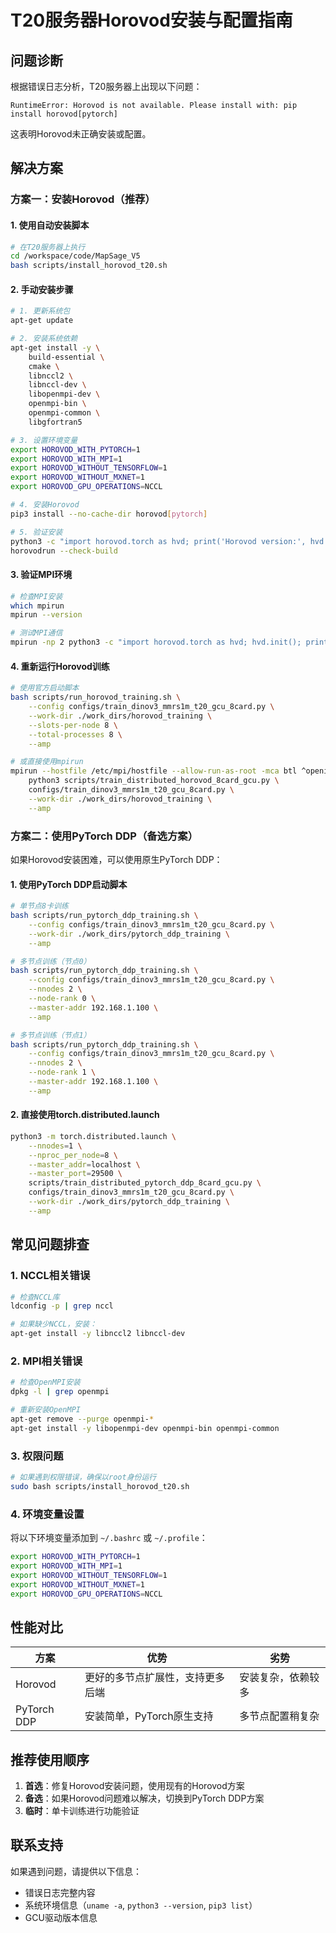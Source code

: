 # T20服务器Horovod安装与配置指南

## 问题诊断

根据错误日志分析，T20服务器上出现以下问题：

```
RuntimeError: Horovod is not available. Please install with: pip install horovod[pytorch]
```

这表明Horovod未正确安装或配置。

## 解决方案

### 方案一：安装Horovod（推荐）

#### 1. 使用自动安装脚本

```bash
# 在T20服务器上执行
cd /workspace/code/MapSage_V5
bash scripts/install_horovod_t20.sh
```

#### 2. 手动安装步骤

```bash
# 1. 更新系统包
apt-get update

# 2. 安装系统依赖
apt-get install -y \
    build-essential \
    cmake \
    libnccl2 \
    libnccl-dev \
    libopenmpi-dev \
    openmpi-bin \
    openmpi-common \
    libgfortran5

# 3. 设置环境变量
export HOROVOD_WITH_PYTORCH=1
export HOROVOD_WITH_MPI=1
export HOROVOD_WITHOUT_TENSORFLOW=1
export HOROVOD_WITHOUT_MXNET=1
export HOROVOD_GPU_OPERATIONS=NCCL

# 4. 安装Horovod
pip3 install --no-cache-dir horovod[pytorch]

# 5. 验证安装
python3 -c "import horovod.torch as hvd; print('Horovod version:', hvd.__version__)"
horovodrun --check-build
```

#### 3. 验证MPI环境

```bash
# 检查MPI安装
which mpirun
mpirun --version

# 测试MPI通信
mpirun -np 2 python3 -c "import horovod.torch as hvd; hvd.init(); print(f'Rank {hvd.rank()}/{hvd.size()}')"
```

#### 4. 重新运行Horovod训练

```bash
# 使用官方启动脚本
bash scripts/run_horovod_training.sh \
    --config configs/train_dinov3_mmrs1m_t20_gcu_8card.py \
    --work-dir ./work_dirs/horovod_training \
    --slots-per-node 8 \
    --total-processes 8 \
    --amp

# 或直接使用mpirun
mpirun --hostfile /etc/mpi/hostfile --allow-run-as-root -mca btl ^openib -np 8 \
    python3 scripts/train_distributed_horovod_8card_gcu.py \
    configs/train_dinov3_mmrs1m_t20_gcu_8card.py \
    --work-dir ./work_dirs/horovod_training \
    --amp
```

### 方案二：使用PyTorch DDP（备选方案）

如果Horovod安装困难，可以使用原生PyTorch DDP：

#### 1. 使用PyTorch DDP启动脚本

```bash
# 单节点8卡训练
bash scripts/run_pytorch_ddp_training.sh \
    --config configs/train_dinov3_mmrs1m_t20_gcu_8card.py \
    --work-dir ./work_dirs/pytorch_ddp_training \
    --amp

# 多节点训练（节点0）
bash scripts/run_pytorch_ddp_training.sh \
    --config configs/train_dinov3_mmrs1m_t20_gcu_8card.py \
    --nnodes 2 \
    --node-rank 0 \
    --master-addr 192.168.1.100 \
    --amp

# 多节点训练（节点1）
bash scripts/run_pytorch_ddp_training.sh \
    --config configs/train_dinov3_mmrs1m_t20_gcu_8card.py \
    --nnodes 2 \
    --node-rank 1 \
    --master-addr 192.168.1.100 \
    --amp
```

#### 2. 直接使用torch.distributed.launch

```bash
python3 -m torch.distributed.launch \
    --nnodes=1 \
    --nproc_per_node=8 \
    --master_addr=localhost \
    --master_port=29500 \
    scripts/train_distributed_pytorch_ddp_8card_gcu.py \
    configs/train_dinov3_mmrs1m_t20_gcu_8card.py \
    --work-dir ./work_dirs/pytorch_ddp_training \
    --amp
```

## 常见问题排查

### 1. NCCL相关错误

```bash
# 检查NCCL库
ldconfig -p | grep nccl

# 如果缺少NCCL，安装：
apt-get install -y libnccl2 libnccl-dev
```

### 2. MPI相关错误

```bash
# 检查OpenMPI安装
dpkg -l | grep openmpi

# 重新安装OpenMPI
apt-get remove --purge openmpi-*
apt-get install -y libopenmpi-dev openmpi-bin openmpi-common
```

### 3. 权限问题

```bash
# 如果遇到权限错误，确保以root身份运行
sudo bash scripts/install_horovod_t20.sh
```

### 4. 环境变量设置

将以下环境变量添加到 `~/.bashrc` 或 `~/.profile`：

```bash
export HOROVOD_WITH_PYTORCH=1
export HOROVOD_WITH_MPI=1
export HOROVOD_WITHOUT_TENSORFLOW=1
export HOROVOD_WITHOUT_MXNET=1
export HOROVOD_GPU_OPERATIONS=NCCL
```

## 性能对比

| 方案 | 优势 | 劣势 |
|------|------|------|
| Horovod | 更好的多节点扩展性，支持更多后端 | 安装复杂，依赖较多 |
| PyTorch DDP | 安装简单，PyTorch原生支持 | 多节点配置稍复杂 |

## 推荐使用顺序

1. **首选**：修复Horovod安装问题，使用现有的Horovod方案
2. **备选**：如果Horovod问题难以解决，切换到PyTorch DDP方案
3. **临时**：单卡训练进行功能验证

## 联系支持

如果遇到问题，请提供以下信息：
- 错误日志完整内容
- 系统环境信息（`uname -a`, `python3 --version`, `pip3 list`）
- GCU驱动版本信息